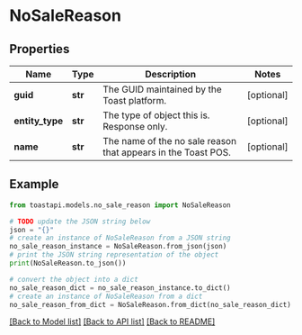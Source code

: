 # NoSaleReason


## Properties

Name | Type | Description | Notes
------------ | ------------- | ------------- | -------------
**guid** | **str** | The GUID maintained by the Toast platform. | [optional] 
**entity_type** | **str** | The type of object this is. Response only. | [optional] 
**name** | **str** | The name of the no sale reason that appears in the Toast POS. | [optional] 

## Example

```python
from toastapi.models.no_sale_reason import NoSaleReason

# TODO update the JSON string below
json = "{}"
# create an instance of NoSaleReason from a JSON string
no_sale_reason_instance = NoSaleReason.from_json(json)
# print the JSON string representation of the object
print(NoSaleReason.to_json())

# convert the object into a dict
no_sale_reason_dict = no_sale_reason_instance.to_dict()
# create an instance of NoSaleReason from a dict
no_sale_reason_from_dict = NoSaleReason.from_dict(no_sale_reason_dict)
```
[[Back to Model list]](../README.md#documentation-for-models) [[Back to API list]](../README.md#documentation-for-api-endpoints) [[Back to README]](../README.md)


